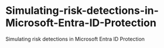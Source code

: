 # Simulating-risk-detections-in-Microsoft-Entra-ID-Protection
Simulating risk detections in Microsoft Entra ID Protection
